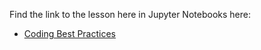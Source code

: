 Find the link to the lesson here in Jupyter Notebooks here:

- [Coding Best Practices](https://github.com/data-bootcamp-v4/lectures-intro-python/blob/main/good_practices.ipynb)